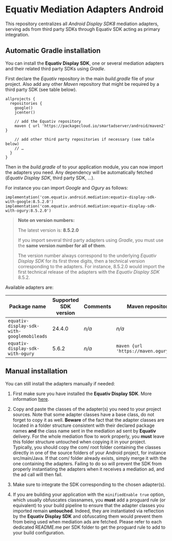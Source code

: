 # Equativ Mediation Adapters Android

This repository centralizes all _Android Display SDK8_ mediation adapters, serving ads from third party SDKs through Equativ SDK acting as primary integration.

## Automatic Gradle installation

You can install the __Equativ Display SDK__, one or several mediation adapters and their related third party SDKs using _Gradle_.

First declare the _Equativ_ repository in the main _build.gradle_ file of your project. Also add any other _Maven_ repository that might be required by a third party SDK (see table below).

    allprojects {
      repositories {
        google()
        jcenter()

        // add the Equativ repository
        maven { url 'https://packagecloud.io/smartadserver/android/maven2' }

        // add other third party repositories if necessary (see table below)
        // …
      }
    }

Then in the _build.gradle_ of to your application module, you can now import the adapters you need. Any dependency will be automatically fetched (_Equativ Display SDK_, third party SDK, …).

For instance you can import _Google_ and _Ogury_ as follows:

    implementation('com.equativ.android.mediation:equativ-display-sdk-with-google:8.5.2.0')
    implementation('com.equativ.android.mediation:equativ-display-sdk-with-ogury:8.5.2.0')

> **Note on version numbers:**
>
> The latest version is: **8.5.2.0**
>
> If you import several third party adapters using _Gradle_, you must use the **same version number for all of them**.
>
> The version number always correspond to the underlying _Equativ Display SDK_ for its first three digits, then a technical version corresponding to the adapters.
> For instance, 8.5.2.0 would import the first technical release of the adapters with the _Equativ Display SDK_ 8.5.2.

Available adapters are:

| Package name | Supported SDK version | Comments | Maven repository |
| ------------ | --------------------- | -------- | ---------------- |
| ```equativ-display-sdk-with-googlemobileads``` | 24.4.0 | _n/a_ | _n/a_ |
| ```equativ-display-sdk-with-ogury``` | 5.6.2 | _n/a_ | ```maven {url 'https://maven.ogury.co'}``` |


## Manual installation

You can still install the adapters manually if needed:

1. First make sure you have installed the __Equativ Display SDK__. More information [here](http://documentation.smartadserver.com/DisplaySDK8/android/gettingstarted.html).

2. Copy and paste the classes of the adapter(s) you need to your project sources. Note that some adapter classes have a base class, do not forget to copy it as well. __Beware__ of the fact that the adapter classes are located in a folder structure consistent with their declared package names __and__ the class name sent in the mediation ad sent by __Equativ__ delivery. For the whole mediation flow to work properly, you __must__ leave this folder structure untouched when copying it in your project. Typically, you should copy the com/ root folder containing the classes directly in one of the source folders of your Android project, for instance src/main/Java. If that com/ folder already exists, simply merge it with the one containing the adapters. Failing to do so will prevent the SDK from properly instantiating the adapters when it receives a mediation ad, and the ad call will then fail.

3. Make sure to integrate the SDK corresponding to the chosen adapter(s).

4. If you are building your application with the ```minifiedEnable true``` option, which usually obfuscates classnames, you __must__ add a proguard rule (or equivalent) to your build pipeline to ensure that the adapter classes you imported remain __untouched__. Indeed, they are instantiated via reflection by the __Equativ Display SDK__ and obfuscating them would prevent them from being used when mediation ads are fetched.
Please refer to each dedicated README.me per SDK folder to get the proguard rule to add to your build configuration.

